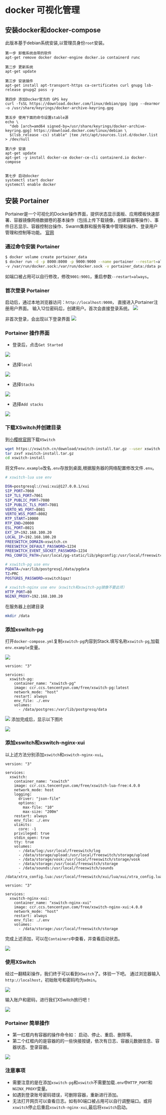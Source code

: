 # docker 可视化管理

## 安装docker和docker-compose

此版本基于debian系统安装,以管理员身份`root`安装。

```shell
第一步 卸载系统自带的软件
apt-get remove docker docker-engine docker.io containerd runc

第二步 更新系统 
apt-get update

第三步 安装插件
apt-get install apt-transport-https ca-certificates curl gnupg lsb-release gnupg2 pass -y

第四步 添加Docker官方的 GPG key
curl -fsSL https://download.docker.com/linux/debian/gpg |gpg --dearmor -o /usr/share/keyrings/docker-archive-keyring.gpg

第五步 使用下面的命令设置stable源
echo \
  "deb [arch=amd64 signed-by=/usr/share/keyrings/docker-archive-keyring.gpg] https://download.docker.com/linux/debian \
  $(lsb_release -cs) stable" |tee /etc/apt/sources.list.d/docker.list > /dev/null

第六步 安装
apt-get update
apt-get -y install docker-ce docker-ce-cli containerd.io docker-compose


第七步 启动docker
systemctl start docker
systemctl enable docker
```

## 安装 Portainer

Portainer是一个可视化的Docker操作界面，提供状态显示面板、应用模板快速部署、容器镜像网络数据卷的基本操作（包括上传下载镜像，创建容器等操作）、事件日志显示、容器控制台操作、Swarm集群和服务等集中管理和操作、登录用户管理和控制等功能。
[官网](https://www.portainer.io/)

### 通过命令安装 Portainer

```sh
$ docker volume create portainer_data
$ docker run -d -p 8000:8000 -p 9000:9000 --name portainer --restart=always --log-opt max-size=1g \
-v /var/run/docker.sock:/var/run/docker.sock -v portainer_data:/data portainer/portainer-ce:latest
```
如端口被占用可以自行修改，修改`9001:9001`，重启参数`--restart=always`。

### 首次登录 Portainer

启动后，通过本地浏览器访问：`http://localhost:9000`， 直接进入Portainer注册用户界面。
输入12位密码后，创建用户。首次会直接登录系统。
![](image/portainer_first_login.png)

非首次登录，会出现以下登录界面
![](image/portainer_login.png)

### Portainer 操作界面

- 登录后，点击`Get Started`

![](image/portainer_01.png)

- 选择`local`

![](image/portainer_02.png)

- 选择`Stacks`

![](image/portainer_stacks.png)

- 选择`Add stacks`

![](image/portainer_add_stacks.png)

### 下载XSwitch并创建目录

到[小樱桃官网](https://xswitch.cn)下载`XSwitch`

```sh
wget https://xswitch.cn/download/xswitch-install.tar.gz --user xswitch --password password
tar zxvf xswitch-install.tar.gz
cd xswitch-install
```
将文件`env.example`改名`.env`存放到桌面,根据服务器的网络配置修改文件`.env`。

```sh
# xswitch-lua use env

DSN=postgresql://xui:xui@127.0.0.1/xui
SIP_PORT=7060
SIP_TLS_PORT=7061
SIP_PUBLIC_PORT=7080
SIP_PUBLIC_TLS_PORT=7081
VERTO_WS_PORT=8081
VERTO_WSS_PORT=8082
RTP_START=10000
RTP_END=20000
ESL_PORT=8021
EXT_IP=192.168.100.20
LOCAL_IP=192.168.100.20
FREESWITCH_DOMAIN=xswitch.cn
FREESWITCH_DEFAULT_PASSWORD=1234
FREESWITCH_EVENT_SOCKET_PASSWORD=1234
PKG_CONFIG_PATH=/usr/local/pg-static/lib/pkgconfig:/usr/local/freeswitch/lib/pkgconfig

# xswitch-pg use env
PGDATA=/var/lib/postgresql/data/pgdata
TZ=PRC
POSTGRES_PASSWORD=xswitch1qaz!

# xswitch-nginx use env（xswitch和xswitch-pg镜像不要此项）
HTTP_PORT=80
NGINX_PROXY=192.168.100.20
```

在服务器上创建目录

```sh
mkdir /data
```
### 添加xswitch-pg
打开`docker-compose.yml`复制`xswitch-pg`内容到Stack.填写名称`xswitch-pg`,加载`env.example`变量。

![](image/xswitch_pg.png)

```
version: "3"

services:  
  xswitch-pg:
    container_name: "xswitch-pg"
    image: ccr.ccs.tencentyun.com/free/xswitch-pg:latest
    network_mode: "host"
    restart: always
    env_file: ./.env
    volumes:
      - /data/postgres:/var/lib/postgresq/data
```

![](image/xswitch_env.png)
添加完成后，显示以下图片

![](image/xswitch_finish.png)

### 添加xswitch和xswitch-nginx-xui
以上述方法分别添加`xswitch`和`xswitch-nginx-xui`。

```
version: "3"

services:
  xswitch:
    container_name: "xswitch"
    image: ccr.ccs.tencentyun.com/free/xswitch-lua-free:4.0.0
    network_mode: host
    logging:
      driver: "json-file"
      options:
        max-file: "10"
        max-size: "200m"
    restart: always
    env_file: ./.env
    ulimits: 
      core: -1
    privileged: true
    stdin_open: true
    tty: true
    volumes:
      - /data/log:/usr/local/freeswitch/log
      - /data/storage/upload:/usr/local/freeswitch/storage/upload
      - /data/storage/vosk:/usr/local/freeswitch/storage/vosk
      - /data/storage:/usr/local/freeswitch/storage
      - /data/sounds:/usr/local/freeswitch/sounds
      - /data/xtra_config.lua:/usr/local/freeswitch/xui/lua/xui/xtra_config.lua
```

```
version: "3"

services:
  xswitch-nginx-xui:
    container_name: "xswitch-nginx-xui"
    image: ccr.ccs.tencentyun.com/free/xswitch-nginx-xui:4.0.0
    network_mode: "host"
    restart: always
    env_file: ./.env
    volumes:
      - /data/storage:/usr/local/freeswitch/storage
```
完成上述添加，可以在`Containers`中查看，并查看启动状态。

![](image/xswitch_free.png)

### 使用XSwitch
经过一翻精彩操作，我们终于可以看到`XSwitch`了。体验一下吧。
通过浏览器输入`http://localhost`，初始账号和密码均为`admin`。

![](image/xs.png)

输入账户和密码，进行我们XSwitch旅行吧！

![](image/xs-free.png)


### Portainer 简单操作

- 第一红框内有容器的操作命令如： 启动、停止、重启、删除等。
- 第二个红框内的是容器的的一些快接按键，依次有日志、容器元数据信息、容器状态、登录容器。

![](image/portainer.png)


### 注意事项
- 需要注意的是在添加`xswitch-pg`和`xswitch`不需要加载`.env`中`HTTP_PORT`和`NGINX_PROXY`变量。
- 如遇到登录账号密码错误，可删除容器，重新进行添加。
- 无法打开网页可以查看日志。如有80端口被占用可以自行调整端口。或将`xswitch`停止后重启`xswitch-nginx-xui`,最后将`xswitch`启动。